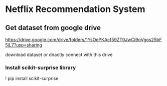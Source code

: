 # Netflix Recommendation System #
## Get dataset from google drive ##
https://drive.google.com/drive/folders/1YsOePKAcf59ZT0JwCi9qVgos25bF5jL7?usp=sharing

download dataset or diractly connect with this drive

### Install scikit-surprise library ###
! pip install scikit-surprise
